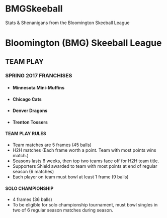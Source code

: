 # BMGSkeeball
Stats &amp; Shenanigans from the Bloomington Skeeball League

# Bloomington (BMG) Skeeball League

## TEAM PLAY

### SPRING 2017 FRANCHISES

- #### Minnesota Mini-Muffins
- #### Chicago Cats
- #### Denver Dragons
- #### Trenton Tossers

#### TEAM PLAY RULES
- Team matches are 5 frames (45 balls) 
- H2H matches (Each frame worth a point. Team with most points wins match.)
- Seasons lasts 6 weeks, then top two teams face off for H2H team title.
- Supporters Shield awarded to team with most points at end of regular season (6 matches)
- Each player on team must bowl at least 1 frame (9 balls)

#### SOLO CHAMPIONSHIP
- 4 frames (36 balls)
- To be eligible for solo championship tournament, must bowl singles in two of 6 regular season matches during season.

